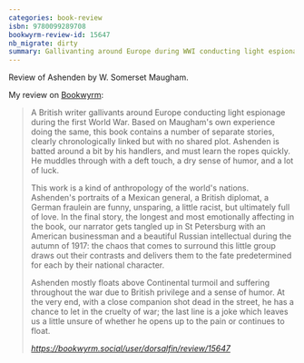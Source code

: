 ```yaml
---
categories: book-review
isbn: 9780099289708
bookwyrm-review-id: 15647
nb_migrate: dirty
summary: Gallivanting around Europe during WWI conducting light espionage.
---
```



Review of Ashenden by W. Somerset Maugham.


My review on [Bookwyrm](https://www.bookwyrm.social/):
<blockquote class="quoteback" darkmode="" data-title="Status%20by%20dorsalfin%40bookwyrm.social%20%7C%20BookWyrm" data-author="" cite="https://bookwyrm.social/user/dorsalfin/review/15647">
<p>A British writer gallivants around Europe conducting light espionage during the first World War. Based on Maugham's own experience doing the same, this book contains a number of separate stories, clearly chronologically linked but with no shared plot. Ashenden is batted around a bit by his handlers, and must learn the ropes quickly. He muddles through with a deft touch, a dry sense of humor, and a lot of luck.</p>

<p>This work is a kind of anthropology of the world's nations. Ashenden's portraits of a Mexican general, a British diplomat, a German fraulein are funny, unsparing, a little racist, but ultimately full of love. In the final story, the longest and most emotionally affecting in the book, our narrator gets tangled up in St Petersburg with an American businessman and a beautiful Russian intellectual during the autumn of 1917: the chaos that comes to surround this little group draws out their contrasts and delivers them to the fate predetermined for each by their national character. </p>

<p>Ashenden mostly floats above Continental turmoil and suffering throughout the war due to British privilege and a sense of humor. At the very end, with a close companion shot dead in the street, he has a chance to let in the cruelty of war; the last line is a joke which leaves us a little unsure of whether he opens up to the pain or continues to float.</p>
<footer> 
        <cite><a href="https://bookwyrm.social/user/dorsalfin/review/15647">https://bookwyrm.social/user/dorsalfin/review/15647</a></cite>
</footer>
</blockquote>
<script note="" src="https://cdn.jsdelivr.net/gh/Blogger-Peer-Review/quotebacks@1/quoteback.js"></script>
